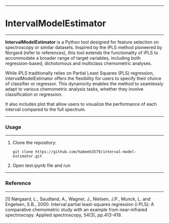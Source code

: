 
------------------------------------------------------------------------

# IntervalModelEstimator 

------------------------------------------------------------------------

**IntervalModelEstimator** is a Python tool designed for feature selection on spectroscopy or similar datasets. Inspired by the iPLS method pioneered by Norgard (refer to references), this tool extends the functionality of iPLS to accommodate a broader range of target variables, including both regression-based, dichotomous and multiclass chemometric analyses.

While iPLS traditionally relies on Partial Least Squares (PLS) regression, intervalModelEstimator offers the flexibility for users to specify their choice of classifier or regressor. This dynamicity enables the method to seamlessly adapt to various chemometric analysis tasks, whether they involve classification or regression.

It also includes plot that allow users to visualize the performance of each interval compared to the full spectrum.

------------------------------------------------------------------------

### Usage

------------------------------------------------------------------------

1.  Clone the repository:

        git clone https://github.com/habeeb3579/interval-model-estimator.git

2.  Open test.ipynb file and run

------------------------------------------------------------------------

### Reference

------------------------------------------------------------------------

[1] Nørgaard, L., Saudland, A., Wagner, J., Nielsen, J.P., Munck, L. and Engelsen, S.B., 2000. Interval partial least-squares regression (i PLS): A comparative chemometric study with an example from near-infrared spectroscopy. Applied spectroscopy, 54(3), pp.413-419.